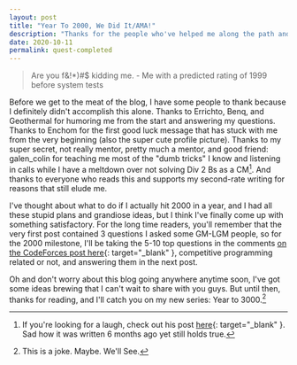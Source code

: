 ```yaml
---
layout: post
title: "Year To 2000, We Did It/AMA!"
description: "Thanks for the people who've helped me along the path and the start of an AMA!"
date: 2020-10-11
permalink: quest-completed
---
```


> Are you f&!*)#$ kidding me. - Me with a predicted rating of 1999 before system tests

Before we get to the meat of the blog, I have some people to thank because I definitely didn't accomplish this alone. Thanks to Errichto, Benq, and Geothermal for humoring me from the start and answering my questions. Thanks to Enchom for the first good luck message that has stuck with me from the very beginning (also the super cute profile picture). Thanks to my super secret, not really mentor, pretty much a mentor, and good friend: galen_colin for teaching me most of the "dumb tricks" I know and listening in calls while I have a meltdown over not solving Div 2 Bs as a CM[^1]. And thanks to everyone who reads this and supports my second-rate writing for reasons that still elude me.

I've thought about what to do if I actually hit 2000 in a year, and I had all these stupid plans and grandiose ideas, but I think I've finally come up with something satisfactory. For the long time readers, you'll remember that the very first post contained 3 questions I asked some GM-LGM people, so for the 2000 milestone, I'll be taking the 5-10 top questions in the comments [on the CodeForces post here](sdfsdf){: target="_blank" }, competitive programming related or not, and answering them in the next post.

Oh and don't worry about this blog going anywhere anytime soon, I've got some ideas brewing that I can't wait to share with you guys. But until then, thanks for reading, and I'll catch you on my new series: Year to 3000.[^2]

[^1]: If you're looking for a laugh, check out his post [here](https://codeforces.com/blog/entry/75814){: target="_blank" }. Sad how it was written 6 months ago yet still holds true.
[^2]: This is a joke. Maybe. We'll See.
